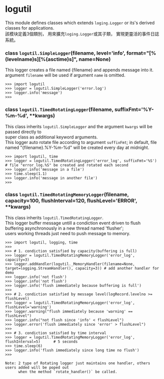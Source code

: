 # logutil
This module defines classes which extends ``loging.Logger`` or its's derived classes for applications.<br />
該模块定義3個類別， 用來擴充``loging.Logger``或其子類， 實現更靈活的事件日誌系統。


### class ``logutil.SimpleLogger``(filename, level='info', format="[%(levelname)s][%(asctime)s]", name=None)
This logger creates a file named {filename} and appends message into it. 
argument `filename` will be used if argument `name` is omitted.
```
>>> import logutil
>>> logger = logutil.SimpleLogger('error.log') 
>>> logger.info('message')                     
>>>
```

### class ``logutil.TimedRotatingLogger``(filename, suffixFmt='%Y-%m-%d', **kwargs)
This class inherits ``logutil.SimpleLogger`` and the argument `kwargs` will be passed directly to<br />
super class as additional keyword arguments.<br />
This logger auto rotate file according to argument `suffixFmt`; in default, file named "{filename}.%Y-%m-%d" will be created every day at midnight.
```
>>> import logutil, time
>>> logger = logutil.TimedRotatingLogger('error_log', suffixFmt='%S')  # file "error_log.%S" be created and rotated each second
>>> logger.info('message in a file')
>>> time.sleep(1.1)
>>> logger.info('message in another file')
>>>
```

### class ``logutil.TimedRotatingMemoryLogger``(filename, capacity=100, flushInterval=120, flushLevel='ERROR', **kwargs)
This class inherits ``logutil.TimedRotatingLogger``.<br />
This logger buffer message untill a condiction event driven to flush buffering asynchronously in a new thread named 'flusher';<br />
users working threads just need to push message to memory. 

```
>>> import logutil, logging, time
>>>
>>> # 1. condiction satisfied by capacity(buffering is full)
>>> logger = logutil.TimedRotatingMemoryLogger('error_log', capacity=3)
>>> logger.addHandler(logutil._MemoryHandler(filename=None, target=logging.StreamHandler(), capacity=3)) # add another handler for demo
>>> logger.info('not flush')
>>> logger.info('not flush')
>>> logger.info('flush immediately because buffering is full')
>>>
>>> # 2. condiction satisfied by message level(logRecord.levelno >= flushLevel)
>>> logger = logutil.TimedRotatingMemoryLogger('error_log', flushLevel='warning')
>>> logger.warning("flush immediately because 'warning' == flushLevel")  
>>> logger.info("not flush since 'info' < flushLevel")
>>> logger.error('flush immediately since 'error' > flushLevel")   
>>>
>>> # 3. condiction satisfied by time interval
>>> logger = logutil.TimedRotatingMemoryLogger('error_log', flushInterval=5)      # 5 seconds
>>> time.sleep(6)
>>> logger.info('flush immediately since long time no flush')
>>>

Note: 2 type of Rotating logger just maintains one handler, others users added will be poped out 
      when the method `rotate_handler()` be called. 
```
